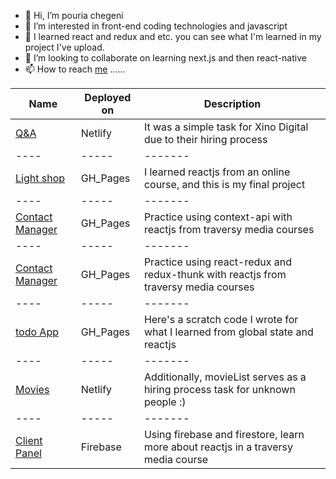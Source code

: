 - 👋 Hi, I’m pouria chegeni
- 👀 I’m interested in front-end coding technologies and javascript
- 🌱 I learned react and redux and etc. you can see what I'm learned in my project I've upload.
- 💞️ I’m looking to collaborate on learning next.js and then react-native
- 📫 How to reach <a href="https://www.linkedin.com/in/pouria-chegeni-aa4863106/">me</a> ......

<!---
TheNerdOne/TheNerdOne is a ✨ special ✨ repository because its `README.md` (this file) appears on your GitHub profile.
You can click the Preview link to take a look at your changes.
--->

|Name|Deployed on|Description|
|----|-----|-------|
|[Q&A](https://xino.netlify.app)|Netlify|It was a simple task for Xino Digital due to their hiring process|
|----|-----|-------|
|[Light shop](https://thenerdone.github.io/toplearn/#/)|GH_Pages|I learned reactjs from an online course, and this is my final project|
|----|-----|-------|
|[Contact Manager](https://thenerdone.github.io/contactmanager_context/#/)|GH_Pages|Practice using context-api with reactjs from traversy media courses|
|----|-----|-------|
|[Contact Manager](https://thenerdone.github.io/contactmanager_redux/#/)|GH_Pages|Practice using react-redux and redux-thunk with reactjs from traversy media courses|
|----|-----|-------|
|[todo App](https://thenerdone.github.io/simpletodo/)|GH_Pages|Here's a scratch code I wrote for what I learned from global state and reactjs|
|----|-----|-------|
|[Movies](https://p-movielist.netlify.app)|Netlify|Additionally, movieList serves as a hiring process task for unknown people :)|
|----|-----|-------|
|[Client Panel](https://p-react-redux-login.web.app/)|Firebase|Using firebase and firestore, learn more about reactjs in a traversy media course|
